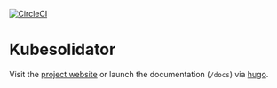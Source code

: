 [![CircleCI](https://circleci.com/gh/mnewswanger/kubesolidator.svg?style=svg)](https://circleci.com/gh/mnewswanger/kubesolidator)

# Kubesolidator #

Visit the [project website](https://go.mikenewswanger.com/kubesolidator) or launch the documentation (`/docs`) via [hugo](https://gohugio.io).
